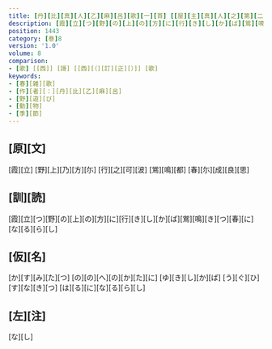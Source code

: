 ```yaml
---
title: [丹][比][真][人][乙][麻][呂][歌][一][首] [[屋][主][真][人][之][第][二][子][也]]
description: [霞][立][つ][野][の][上][の][方][に][行][き][し][か][ば][鴬][鳴][き][つ][春][に][な][る][ら][し]
position: 1443
category: [巻]8
version: '1.0'
volume: 8
comparison:
- [歌] [[西]] [謌] [[西][（][訂][正][）]] [歌]
keywords:
- [春][雑][歌]
- [作][者][：][丹][比][乙][麻][呂]
- [野][遊][び]
- [動][物]
- [季][節]
---
```


## [原][文]

[霞][立] [野][上][乃][方][尓] [行][之][可][波] [鴬][鳴][都] [春][尓][成][良][思]

## [訓][読]

[霞][立][つ][野][の][上][の][方][に][行][き][し][か][ば][鴬][鳴][き][つ][春][に][な][る][ら][し]

## [仮][名]

[か][す][み][た][つ] [の][の][へ][の][か][た][に] [ゆ][き][し][か][ば] [う][ぐ][ひ][す][な][き][つ] [は][る][に][な][る][ら][し]

## [左][注]

[な][し]
